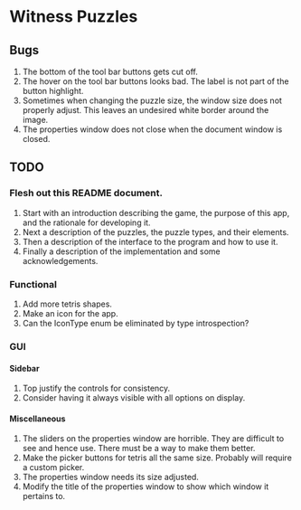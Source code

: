 # Witness Puzzles

## Bugs

1. The bottom of the tool bar buttons gets cut off.
1. The hover on the tool bar buttons looks bad. The label is not part of the button highlight.
1. Sometimes when changing the puzzle size, the window size does not properly adjust. This leaves an undesired white border around the image.
1. The properties window does not close when the document window is closed.

## TODO

### Flesh out this README document.

1. Start with an introduction describing the game, the purpose of this app, and the rationale for developing it.
1. Next a description of the puzzles, the puzzle types, and their elements.
1. Then a description of the interface to the program and how to use it.
1. Finally a description of the implementation and some acknowledgements.

### Functional

1. Add more tetris shapes.
1. Make an icon for the app.
1. Can the IconType enum be eliminated by type introspection?

### GUI

#### Sidebar

1. Top justify the controls for consistency.
1. Consider having it always visible with all options on display.

#### Miscellaneous

1. The sliders on the properties window are horrible.  They are difficult to see and hence use.  There must be a way to make them better.
1. Make the picker buttons for tetris all the same size. Probably will require a custom picker.
1. The properties window needs its size adjusted.
1. Modify the title of the properties window to show which window it pertains to.
